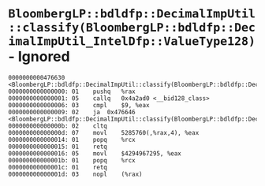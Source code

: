 # `BloombergLP::bdldfp::DecimalImpUtil::classify(BloombergLP::bdldfp::DecimalImpUtil_IntelDfp::ValueType128)` - Ignored

```x86asm
0000000000476630 <BloombergLP::bdldfp::DecimalImpUtil::classify(BloombergLP::bdldfp::DecimalImpUtil_IntelDfp::ValueType128)>:
0000000000000000: 01	pushq	%rax
0000000000000001: 05	callq	0x4a2ad0 <__bid128_class>
0000000000000006: 03	cmpl	$9, %eax
0000000000000009: 02	ja	0x476646 <BloombergLP::bdldfp::DecimalImpUtil::classify(BloombergLP::bdldfp::DecimalImpUtil_IntelDfp::ValueType128)+0x16>
000000000000000b: 02	cltq	
000000000000000d: 07	movl	5285760(,%rax,4), %eax
0000000000000014: 01	popq	%rcx
0000000000000015: 01	retq	
0000000000000016: 05	movl	$4294967295, %eax
000000000000001b: 01	popq	%rcx
000000000000001c: 01	retq	
000000000000001d: 03	nopl	(%rax)
```
